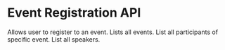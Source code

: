# Event Registration API
Allows user to register to an event.
Lists all events.
List all participants of specific event.
List all speakers.
